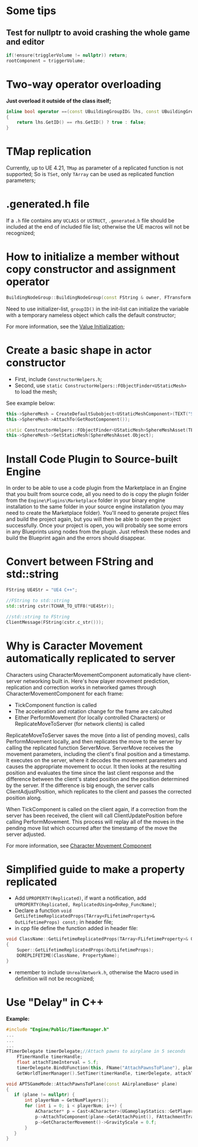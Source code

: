 # Some tips
## Test for nullptr to avoid crashing the whole game and editor
```C++
if(!ensure(trigglerVolume != nullptr)) return;
rootComponent = triggerVolume;
```
# Two-way operator overloading
**Just overload it outside of the class itself;**
```C++
inline bool operator ==(const UBuildingGroupID& lhs, const UBuildingGroupID& rhs)
{
	return lhs.GetID() == rhs.GetID() ? true : false;
}
```
# TMap replication
Currently, up to UE 4.21, `TMap` as parameter of a replicated function is not supported; So is `TSet`, only `TArray` can be used as replicated function parameters;
# .generated.h file
If a `.h` file contains any `UCLASS` or `USTRUCT`, `.generated.h` file should be included at the end of included file list; otherwise the UE macros will not be recognized;
# How to initialize a member without copy constructor and assignment operator
```C++
BuildingNodeGroup::BuildingNodeGroup(const FString & owner, FTransform trans) : ownerID(owner), baseTransform(trans), groupID(), nodes() {};
```
Need to use initializer-list, `groupID()` in the init-list can initialize the variable with a temporary nameless object which calls the default constructor;

For more information, see the [Value Initialization](https://en.cppreference.com/w/cpp/language/value_initialization);
# Create a basic shape in actor constructor
- First, include `ConstructorHelpers.h`;  
- Second, use `static ConstructorHelpers::FObjectFinder<UStaticMesh>` to load the mesh;

See example below:
```C++
this->SphereMesh = CreateDefaultSubobject<UStaticMeshComponent>(TEXT("SphereMesh"));
this->SphereMesh->AttachTo(GetRootComponent());

static ConstructorHelpers::FObjectFinder<UStaticMesh>SphereMeshAsset(TEXT("StaticMesh'/Engine/BasicShapes/Sphere.Sphere'"));
this->SphereMesh->SetStaticMesh(SphereMeshAsset.Object);
```
# Install Code Plugin to Source-built Engine
In order to be able to use a code plugin from the Marketplace in an Engine that you built from source code, all you need to do is copy the plugin folder from the `Engine\Plugins\Marketplace` folder in your binary engine installation to the same folder in your source engine installation (you may need to create the Marketplace folder). You'll need to generate project files and build the project again, but you will then be able to open the project successfully. Once your project is open, you will probably see some errors in any Blueprints using nodes from the plugin. Just refresh these nodes and build the Blueprint again and the errors should disappear.
# Convert between FString and std::string
```C++
FString UE4Str = "UE4 C++"; 

//FString to std::string
std::string cstr(TCHAR_TO_UTF8(*UE4Str));

//std::string to FString
ClientMessage(FString(cstr.c_str()));
```
# Why is Caracter Movement automatically replicated to server
Characters using CharacterMovementComponent automatically have client-server networking built in. Here's how player movement prediction, replication and correction works in networked games through CharacterMovementComponent for each frame:  
- TickComponent function is called
- The acceleration and rotation change for the frame are calculted
- Either PerformMovement (for locally controlled Characters) or ReplicateMoveToServer (for network clients) is called  

ReplicateMoveToServer saves the move (into a list of pending moves), calls PerformMovement locally, and then replicates the move to the server by calling the replicated function ServerMove. ServerMove receives the movement parameters, including the client's final position and a timestamp. It executes on the server, where it decodes the movement parameters and causes the appropriate movement to occur. It then looks at the resulting position and evaluates the time since the last client response and the difference between the client's stated position and the position determined by the server. If the difference is big enough, the server calls ClientAdjustPosition, which replicates to the client and passes the corrected position along.

When TickComponent is called on the client again, if a correction from the server has been received, the client will call ClientUpdatePosition before calling PerformMovement. This process will replay all of the moves in the pending move list which occurred after the timestamp of the move the server adjusted.  

For more information, see [Character Movement Component](https://docs.unrealengine.com/en-US/Gameplay/Networking/CharacterMovementComponent/index.html)
# Simplified guide to make a property replicated
- Add `UPROPERTY(Replicated)`, if want a notification, add `UPROPERTY(Replicated, ReplicatedUsing=OnRep_FuncName)`;  
- Declare a function `void GetLifetimeReplicatedProps(TArray<FLifetimeProperty>& OutLifetimeProps) const;` in header file; 
- in cpp file define the function added in header file: 
```C++
void ClassName::GetLifetimeReplicatedProps(TArray<FLifetimeProperty>& OutLifetimeProps) const
{
	Super::GetLifetimeReplicatedProps(OutLifetimeProps);
	DOREPLIFETIME(ClassName, PropertyName);
}
``` 
- remember to include `UnrealNetwork.h`, otherwise the Macro used in definition will not be recognized;

# Use "Delay" in C++
**Example:**  
```C++
#include "Engine/Public/TimerManager.h"
...
...
...
FTimerDelegate timerDelegate;//Attach pawns to airplane in 5 seconds
	FTimerHandle timerHandle;
	float attachTimeInterval = 5.f;
	timerDelegate.BindUFunction(this, FName("AttachPawnsToPlane"), plane);
	GetWorldTimerManager().SetTimer(timerHandle, timerDelegate, attachTimeInterval, false);
 ```
 ```C++
 void APTSGameMode::AttachPawnsToPlane(const AAirplaneBase* plane)
{
	if (plane != nullptr) {
		int playerNum = GetNumPlayers();
		for (int i = 0; i < playerNum; i++) {
			ACharacter* p = Cast<ACharacter>(UGameplayStatics::GetPlayerPawn(this, i));
			p->AttachToComponent(plane->GetAttachPoint(), FAttachmentTransformRules::SnapToTargetNotIncludingScale);
			p->GetCharacterMovement()->GravityScale = 0.f;
		}
	}
}
```

